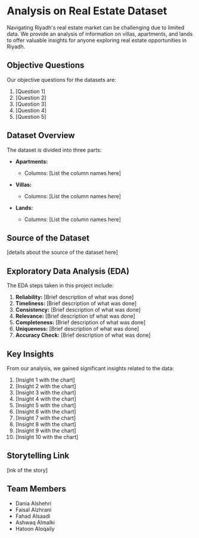 # Analysis on Real Estate Dataset

Navigating Riyadh's real estate market can be challenging due to limited data. We provide an analysis of information on villas, apartments, and lands to offer valuable insights for anyone exploring real estate opportunities in Riyadh.

## Objective Questions

Our objective questions for the datasets are:

1. [Question 1]
2. [Question 2]
3. [Question 3]
4. [Question 4]
5. [Question 5]

## Dataset Overview

The dataset is divided into three parts:

- **Apartments:**
  - Columns: [List the column names here]

- **Villas:**
  - Columns: [List the column names here]

- **Lands:**
  - Columns: [List the column names here]

## Source of the Dataset

[details about the source of the dataset here]

## Exploratory Data Analysis (EDA)

The EDA steps taken in this project include:

1. **Reliability:** [Brief description of what was done]
2. **Timeliness:** [Brief description of what was done]
3. **Consistency:** [Brief description of what was done]
4. **Relevance:** [Brief description of what was done]
5. **Completeness:** [Brief description of what was done]
6. **Uniqueness:** [Brief description of what was done]
7. **Accuracy Check:** [Brief description of what was done]

## Key Insights

From our analysis, we gained significant insights related to the data:

1. [Insight 1 with the chart]
2. [Insight 2 with the chart]
3. [Insight 3 with the chart]
4. [Insight 4 with the chart]
5. [Insight 5 with the chart]
6. [Insight 6 with the chart]
7. [Insight 7 with the chart]
8. [Insight 8 with the chart]
9. [Insight 9 with the chart]
10. [Insight 10 with the chart]



## Storytelling Link

[ink of the story]



## Team Members

- Dania Alshehri
- Faisal Alzhrani
- Fahad Alsaadi
- Ashwaq Almalki
- Hatoon Aloqaily
